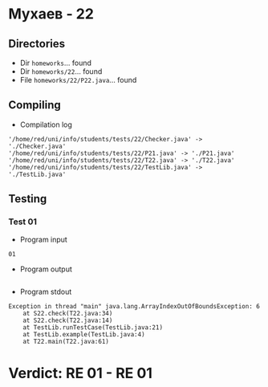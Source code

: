 # Мухаев - 22
## Directories
- Dir `homeworks`... found
- Dir `homeworks/22`... found
- File `homeworks/22/P22.java`... found
## Compiling
- Compilation log
```
'/home/red/uni/info/students/tests/22/Checker.java' -> './Checker.java'
'/home/red/uni/info/students/tests/22/P21.java' -> './P21.java'
'/home/red/uni/info/students/tests/22/T22.java' -> './T22.java'
'/home/red/uni/info/students/tests/22/TestLib.java' -> './TestLib.java'

```
## Testing
### Test 01
- Program input
```
01

```
- Program output
```

```
- Program stdout
```
Exception in thread "main" java.lang.ArrayIndexOutOfBoundsException: 6
	at S22.check(T22.java:34)
	at S22.check(T22.java:14)
	at TestLib.runTestCase(TestLib.java:21)
	at TestLib.example(TestLib.java:4)
	at T22.main(T22.java:61)

```
# Verdict: **RE 01** - RE 01
